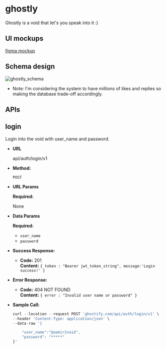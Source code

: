# ghostly
Ghostly is a void that let's you speak into it :)


## UI mockups

[figma mockup](https://www.figma.com/proto/NxbNHLwdU2xYvnavkfeYER/Ghostly?node-id=214%3A366&scaling=min-zoom&page-id=123%3A1)


## Schema design


![ghostly_schema](https://user-images.githubusercontent.com/20106622/116774465-66102c00-aa7a-11eb-93b4-77f8aac28a4e.PNG)



- Note: I'm considering the system to have millions of likes and replies so making the database trade-off accordingly.


## APIs

**login**
----
  Login into the void with user_name and password.

* **URL**

  api/auth/login/v1

* **Method:**

  `POST`
  
*  **URL Params**

   **Required:**
 
   None

* **Data Params**

   **Required:**
 
   - `user_name`
   - `password`

* **Success Response:**

  * **Code:** 201 <br />
    **Content:** `{ token : "Bearer jwt_token_string", message:'Login success!' }`
 
* **Error Response:**

  * **Code:** 404 NOT FOUND <br />
    **Content:** `{ error : "Invalid user name or password" }`

* **Sample Call:**

  ```javascript
  curl --location --request POST 'ghostify.com/api/auth/login/v1' \
  --header 'Content-Type: application/json' \
  --data-raw '{

      "user_name":"@aamir2void",
      "password": "*****"
  }'
  ```
